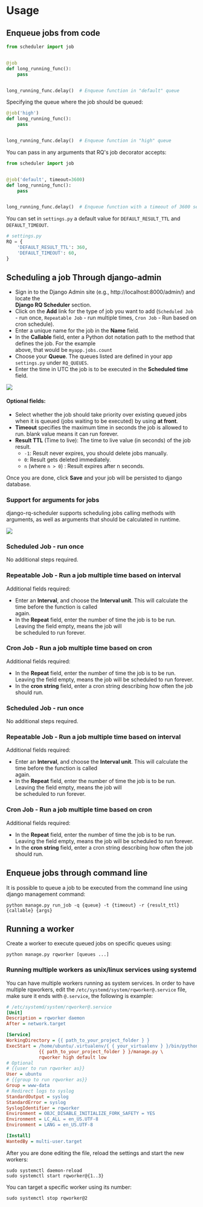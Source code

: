 # Usage

## Enqueue jobs from code

```python
from scheduler import job


@job
def long_running_func():
    pass


long_running_func.delay()  # Enqueue function in "default" queue
```

Specifying the queue where the job should be queued:

```python
@job('high')
def long_running_func():
    pass


long_running_func.delay()  # Enqueue function in "high" queue
```

You can pass in any arguments that RQ's job decorator accepts:

```python
from scheduler import job


@job('default', timeout=3600)
def long_running_func():
    pass


long_running_func.delay()  # Enqueue function with a timeout of 3600 seconds.
```

You can set in `settings.py` a default value for `DEFAULT_RESULT_TTL` and `DEFAULT_TIMEOUT`.

```python
# settings.py
RQ = {
    'DEFAULT_RESULT_TTL': 360,
    'DEFAULT_TIMEOUT': 60,
}
```

## Scheduling a job Through django-admin

* Sign in to the Django Admin site (e.g., http://localhost:8000/admin/) and locate the  
  **Django RQ Scheduler** section.
* Click on the **Add** link for the type of job you want to add (`Scheduled Job` - run once, `Repeatable Job` - run
  multiple times, `Cron Job` - Run based on cron schedule).
* Enter a unique name for the job in the **Name** field.
* In the **Callable** field, enter a Python dot notation path to the method that defines the job. For the example  
  above, that would be `myapp.jobs.count`
* Choose your **Queue**.
  The queues listed are defined in your app `settings.py` under `RQ_QUEUES`.
* Enter the time in UTC the job is to be executed in the **Scheduled time** field.

![](media/add-scheduled-job.jpg)

#### Optional fields:

* Select whether the job should take priority over existing queued jobs when it is queued (jobs waiting to be executed)
  by using **at front**.
* **Timeout** specifies the maximum time in seconds the job is allowed to run. blank value means it can run forever.
* **Result TTL** (Time to live): The time to live value (in seconds) of the job result.
    - `-1`: Result never expires, you should delete jobs manually.
    - `0`: Result gets deleted immediately.
    - `n` (where `n > 0`) : Result expires after n seconds.

Once you are done, click **Save** and your job will be persisted to django database.

### Support for arguments for jobs

django-rq-scheduler supports scheduling jobs calling methods with arguments, as well as arguments that should be
calculated in runtime.

![](media/add-args.jpg)

### Scheduled Job - run once

No additional steps required.

### Repeatable Job - Run a job multiple time based on interval

Additional fields required:

* Enter an **Interval**, and choose the **Interval unit**. This will calculate the time before the function is called  
  again.
* In the **Repeat** field, enter the number of time the job is to be run. Leaving the field empty, means the job will  
  be scheduled to run forever.

### Cron Job - Run a job multiple time based on cron

Additional fields required:

* In the **Repeat** field, enter the number of time the job is to be run. Leaving the field empty, means the job will be
  scheduled to run forever.
* In the **cron string** field, enter a cron string describing how often the job should run.

### Scheduled Job - run once

No additional steps required.

### Repeatable Job - Run a job multiple time based on interval

Additional fields required:

* Enter an **Interval**, and choose the **Interval unit**. This will calculate the time before the function is called  
  again.
* In the **Repeat** field, enter the number of time the job is to be run. Leaving the field empty, means the job will  
  be scheduled to run forever.

### Cron Job - Run a job multiple time based on cron

Additional fields required:

* In the **Repeat** field, enter the number of time the job is to be run. Leaving the field empty, means the job will be
  scheduled to run forever.
* In the **cron string** field, enter a cron string describing how often the job should run.

## Enqueue jobs through command line

It is possible to queue a job to be executed from the command line
using django management command:

```shell
python manage.py run_job -q {queue} -t {timeout} -r {result_ttl} {callable} {args}
```

## Running a worker

Create a worker to execute queued jobs on specific queues using:

```shell
python manage.py rqworker [queues ...]
```

### Running multiple workers as unix/linux services using systemd

You can have multiple workers running as system services.
In order to have multiple rqworkers, edit the `/etc/systemd/system/rqworker@.service`
file, make sure it ends with `@.service`, the following is example:

```ini
# /etc/systemd/system/rqworker@.service
[Unit]
Description = rqworker daemon
After = network.target

[Service]
WorkingDirectory = {{ path_to_your_project_folder } }
ExecStart = /home/ubuntu/.virtualenv/{ { your_virtualenv } }/bin/python \
            {{ path_to_your_project_folder } }/manage.py \
            rqworker high default low
# Optional 
# {{user to run rqworker as}}
User = ubuntu
# {{group to run rqworker as}}
Group = www-data
# Redirect logs to syslog
StandardOutput = syslog
StandardError = syslog
SyslogIdentifier = rqworker
Environment = OBJC_DISABLE_INITIALIZE_FORK_SAFETY = YES
Environment = LC_ALL = en_US.UTF-8
Environment = LANG = en_US.UTF-8

[Install]
WantedBy = multi-user.target
```

After you are done editing the file, reload the settings and start the new workers:
```shell
sudo systemctl daemon-reload
sudo systemctl start rqworker@{1..3} 
```

You can target a specific worker using its number:
```shell
sudo systemctl stop rqworker@2
```